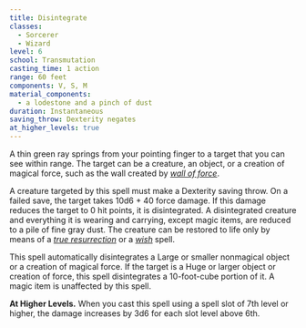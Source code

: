 ```yaml
---
title: Disintegrate
classes:
  - Sorcerer
  - Wizard
level: 6
school: Transmutation
casting_time: 1 action
range: 60 feet
components: V, S, M
material_components:
  - a lodestone and a pinch of dust
duration: Instantaneous
saving_throw: Dexterity negates
at_higher_levels: true
---
```


A thin green ray springs from your pointing finger to a target that you can see within range. The target can be a creature, an object, or a creation of magical force, such as the wall created by *[wall of force](/spells/wall-of-force/)*.

A creature targeted by this spell must make a Dexterity saving throw. On a failed save, the target takes 10d6 + 40 force damage. If this damage reduces the target to 0 hit points, it is disintegrated.  A disintegrated creature and everything it is wearing and carrying, except magic items, are reduced to a pile of fine gray dust. The creature can be restored to life only by means of a *[true resurrection](/spells/resurrection-true/)* or a *[wish](/spells/wish/)* spell.

This spell automatically disintegrates a Large or smaller nonmagical object or a creation of magical force. If the target is a Huge or larger object or creation of force, this spell disintegrates a 10-foot-cube portion of it. A magic item is unaffected by this spell.

**At Higher Levels.** When you cast this spell using a spell slot of 7th level or higher, the damage increases by 3d6 for each slot level above 6th.
